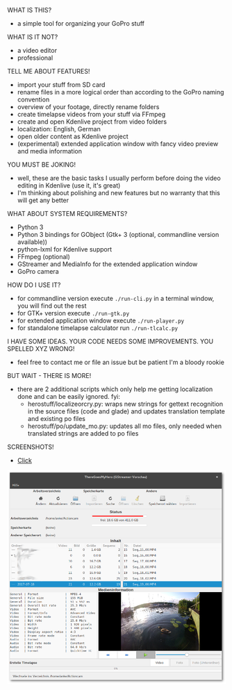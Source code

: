 WHAT IS THIS?

- a simple tool for organizing your GoPro stuff

WHAT IS IT NOT?

- a video editor
- professional

TELL ME ABOUT FEATURES!

- import your stuff from SD card
- rename files in a more logical order than according to the GoPro naming convention
- overview of your footage, directly rename folders
- create timelapse videos from your stuff via FFmpeg
- create and open Kdenlive project from video folders
- localization: English, German
- open older content as Kdenlive project
- (experimental) extended application window with fancy video preview and media information

YOU MUST BE JOKING!

- well, these are the basic tasks I usually perform before doing the video editing in Kdenlive (use it, it's great)
- I'm thinking about polishing and new features but no warranty that this will get any better

WHAT ABOUT SYSTEM REQUIREMENTS?

- Python 3
- Python 3 bindings for GObject (Gtk+ 3 (optional, commandline version available))
- python-lxml for Kdenlive support
- FFmpeg (optional)
- GStreamer and MediaInfo for the extended application window
- GoPro camera

HOW DO I USE IT?

- for commandline version execute `./run-cli.py` in a terminal window, you will find out the rest
- for GTK+ version execute `./run-gtk.py`
- for extended application window execute `./run-player.py`
- for standalone timelapse calculator run `./run-tlcalc.py`

I HAVE SOME IDEAS.
YOUR CODE NEEDS SOME IMPROVEMENTS.
YOU SPELLED XYZ WRONG!

- feel free to contact me or file an issue but be patient I'm a bloody rookie

BUT WAIT - THERE IS MORE!

- there are 2 additional scripts which only help me getting localization done and can be easily ignored. fyi:
  - herostuff/localizeorcry.py:     wraps new strings for gettext recognition in the source files (code and glade) and updates translation template and existing po files
  - herostuff/po/update_mo.py:      updates all mo files, only needed when translated strings are added to po files

SCREENSHOTS!

- [Click](screenshots/)

![Player window v0.4](screenshots/window_player_v0.4.png)
